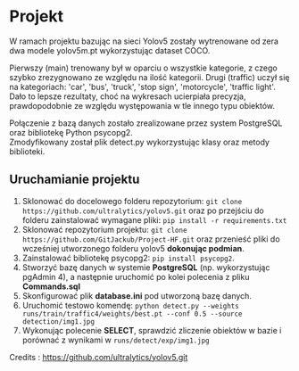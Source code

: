 # Projekt
W ramach projektu bazując na sieci Yolov5 zostały wytrenowane od zera dwa modele yolov5m.pt wykorzystując dataset COCO.

Pierwszy (main) trenowany był w oparciu o wszystkie kategorie, z czego szybko zrezygnowano ze względu na ilość kategorii.
Drugi (traffic) uczył się na kategoriach: 'car', 'bus', 'truck', 'stop sign', 'motorcycle', 'traffic light'.
Dało to lepsze rezultaty, choć na wykresach ucierpiała precyzja, prawdopodobnie ze względu występowania w tle innego typu obiektów.

Połączenie z bazą danych zostało zrealizowane przez system PostgreSQL oraz bibliotekę Python psycopg2.\
Zmodyfikowany został plik detect.py wykorzystując klasy oraz metody biblioteki.


## Uruchamianie projektu
1. Sklonować do docelowego folderu repozytorium:  ```git clone https://github.com/ultralytics/yolov5.git```
   oraz po przejściu do folderu zainstalować wymagane pliki: ```pip install -r requirements.txt```
2. Sklonować repozytorium projektu:  ```git clone https://github.com/GitJackub/Project-HF.git```
   oraz przenieść pliki do wcześniej utworzonego folderu yolov5 **dokonując podmian**.
3. Zainstalować bibliotekę psycopg2:  ```pip install psycopg2```.
4. Stworzyć bazę danych w systemie **PostgreSQL** (np. wykorzystując pgAdmin 4), a następnie uruchomić po kolei polecenia z pliku **Commands.sql**
5. Skonfigurować plik **database.ini** pod utworzoną bazę danych.
6. Uruchomić testowo komendę:  ```python detect.py --weights runs/train/traffic4/weights/best.pt --conf 0.5 --source detection/img1.jpg```
7. Wykonując polecenie **SELECT**, sprawdzić zliczenie obiektów w bazie i porównać z wynikami w ```runs/detect/exp/img1.jpg```


Credits : https://github.com/ultralytics/yolov5.git
